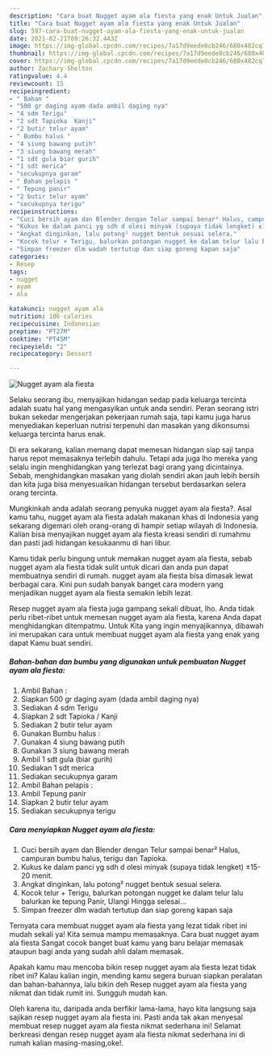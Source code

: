 ```yaml
---
description: "Cara buat Nugget ayam ala fiesta yang enak Untuk Jualan"
title: "Cara buat Nugget ayam ala fiesta yang enak Untuk Jualan"
slug: 597-cara-buat-nugget-ayam-ala-fiesta-yang-enak-untuk-jualan
date: 2021-02-21T09:26:32.443Z
image: https://img-global.cpcdn.com/recipes/7a17d9eede0cb246/680x482cq70/nugget-ayam-ala-fiesta-foto-resep-utama.jpg
thumbnail: https://img-global.cpcdn.com/recipes/7a17d9eede0cb246/680x482cq70/nugget-ayam-ala-fiesta-foto-resep-utama.jpg
cover: https://img-global.cpcdn.com/recipes/7a17d9eede0cb246/680x482cq70/nugget-ayam-ala-fiesta-foto-resep-utama.jpg
author: Zachary Shelton
ratingvalue: 4.4
reviewcount: 15
recipeingredient:
- " Bahan "
- "500 gr daging ayam dada ambil daging nya"
- "4 sdm Terigu"
- "2 sdt Tapioka  Kanji"
- "2 butir telur ayam"
- " Bumbu halus "
- "4 siung bawang putih"
- "3 siung bawang merah"
- "1 sdt gula biar gurih"
- "1 sdt merica"
- "secukupnya garam"
- " Bahan pelapis "
- " Tepung panir"
- "2 butir telur ayam"
- "secukupnya terigu"
recipeinstructions:
- "Cuci bersih ayam dan Blender dengan Telur sampai benar² Halus, campuran bumbu halus, terigu dan Tapioka."
- "Kukus ke dalam panci yg sdh d olesi minyak (supaya tidak lengket) ±15-20 menit."
- "Angkat dinginkan, lalu potong² nugget bentuk sesuai selera."
- "Kocok telur + Terigu, balurkan potongan nugget ke dalam telur lalu balurkan ke tepung Panir, Ulangi Hingga selesai..."
- "Simpan freezer dlm wadah tertutup dan siap goreng kapan saja"
categories:
- Resep
tags:
- nugget
- ayam
- ala

katakunci: nugget ayam ala 
nutrition: 186 calories
recipecuisine: Indonesian
preptime: "PT27M"
cooktime: "PT45M"
recipeyield: "2"
recipecategory: Dessert

---
```



![Nugget ayam ala fiesta](https://img-global.cpcdn.com/recipes/7a17d9eede0cb246/680x482cq70/nugget-ayam-ala-fiesta-foto-resep-utama.jpg)

Selaku seorang ibu, menyajikan hidangan sedap pada keluarga tercinta adalah suatu hal yang mengasyikan untuk anda sendiri. Peran seorang istri bukan sekedar mengerjakan pekerjaan rumah saja, tapi kamu juga harus menyediakan keperluan nutrisi terpenuhi dan masakan yang dikonsumsi keluarga tercinta harus enak.

Di era  sekarang, kalian memang dapat memesan hidangan siap saji tanpa harus repot memasaknya terlebih dahulu. Tetapi ada juga lho mereka yang selalu ingin menghidangkan yang terlezat bagi orang yang dicintainya. Sebab, menghidangkan masakan yang diolah sendiri akan jauh lebih bersih dan kita juga bisa menyesuaikan hidangan tersebut berdasarkan selera orang tercinta. 



Mungkinkah anda adalah seorang penyuka nugget ayam ala fiesta?. Asal kamu tahu, nugget ayam ala fiesta adalah makanan khas di Indonesia yang sekarang digemari oleh orang-orang di hampir setiap wilayah di Indonesia. Kalian bisa menyajikan nugget ayam ala fiesta kreasi sendiri di rumahmu dan pasti jadi hidangan kesukaanmu di hari libur.

Kamu tidak perlu bingung untuk memakan nugget ayam ala fiesta, sebab nugget ayam ala fiesta tidak sulit untuk dicari dan anda pun dapat membuatnya sendiri di rumah. nugget ayam ala fiesta bisa dimasak lewat berbagai cara. Kini pun sudah banyak banget cara modern yang menjadikan nugget ayam ala fiesta semakin lebih lezat.

Resep nugget ayam ala fiesta juga gampang sekali dibuat, lho. Anda tidak perlu ribet-ribet untuk memesan nugget ayam ala fiesta, karena Anda dapat menghidangkan ditempatmu. Untuk Kita yang ingin menyajikannya, dibawah ini merupakan cara untuk membuat nugget ayam ala fiesta yang enak yang dapat Kamu buat sendiri.

<!--inarticleads1-->

##### Bahan-bahan dan bumbu yang digunakan untuk pembuatan Nugget ayam ala fiesta:

1. Ambil  Bahan :
1. Siapkan 500 gr daging ayam (dada ambil daging nya)
1. Sediakan 4 sdm Terigu
1. Siapkan 2 sdt Tapioka / Kanji
1. Sediakan 2 butir telur ayam
1. Gunakan  Bumbu halus :
1. Gunakan 4 siung bawang putih
1. Gunakan 3 siung bawang merah
1. Ambil 1 sdt gula (biar gurih)
1. Sediakan 1 sdt merica
1. Sediakan secukupnya garam
1. Ambil  Bahan pelapis :
1. Ambil  Tepung panir
1. Siapkan 2 butir telur ayam
1. Sediakan secukupnya terigu




<!--inarticleads2-->

##### Cara menyiapkan Nugget ayam ala fiesta:

1. Cuci bersih ayam dan Blender dengan Telur sampai benar² Halus, campuran bumbu halus, terigu dan Tapioka.
1. Kukus ke dalam panci yg sdh d olesi minyak (supaya tidak lengket) ±15-20 menit.
1. Angkat dinginkan, lalu potong² nugget bentuk sesuai selera.
1. Kocok telur + Terigu, balurkan potongan nugget ke dalam telur lalu balurkan ke tepung Panir, Ulangi Hingga selesai...
1. Simpan freezer dlm wadah tertutup dan siap goreng kapan saja




Ternyata cara membuat nugget ayam ala fiesta yang lezat tidak ribet ini mudah sekali ya! Kita semua mampu memasaknya. Cara buat nugget ayam ala fiesta Sangat cocok banget buat kamu yang baru belajar memasak ataupun bagi anda yang sudah ahli dalam memasak.

Apakah kamu mau mencoba bikin resep nugget ayam ala fiesta lezat tidak ribet ini? Kalau kalian ingin, mending kamu segera buruan siapkan peralatan dan bahan-bahannya, lalu bikin deh Resep nugget ayam ala fiesta yang nikmat dan tidak rumit ini. Sungguh mudah kan. 

Oleh karena itu, daripada anda berfikir lama-lama, hayo kita langsung saja sajikan resep nugget ayam ala fiesta ini. Pasti anda tak akan menyesal membuat resep nugget ayam ala fiesta nikmat sederhana ini! Selamat berkreasi dengan resep nugget ayam ala fiesta nikmat sederhana ini di rumah kalian masing-masing,oke!.

